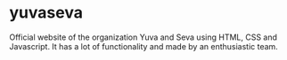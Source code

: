# yuvaseva
Official website of the organization Yuva and Seva using HTML, CSS and Javascript. It has a lot of functionality and made by an enthusiastic team.
